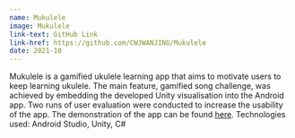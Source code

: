```yaml
---
name: Mukulele
image: Mukulele
link-text: GitHub Link
link-href: https://github.com/CWJWANJING/Mukulele
date: 2021-10
---
```


Mukulele is a gamified ukulele learning app that aims to motivate users to keep learning ukulele. The main feature, gamified song challenge, was achieved by embedding the developed Unity visualisation into the Android app. Two runs of user evaluation were conducted to increase the usability of the app. The demonstration of the app can be found [here]("https://youtu.be/APM2M3K48fY").
Technologies used: Android Studio, Unity, C#